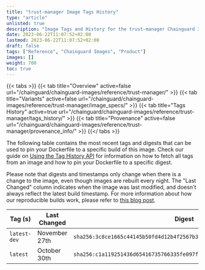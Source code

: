 ```yaml
---
title: "trust-manager Image Tags History"
type: "article"
unlisted: true
description: "Image Tags and History for the trust-manager Chainguard Image"
date: 2023-06-22T11:07:52+02:00
lastmod: 2023-06-22T11:07:52+02:00
draft: false
tags: ["Reference", "Chainguard Images", "Product"]
images: []
weight: 700
toc: true
---
```


{{< tabs >}}
{{< tab title="Overview" active=false url="/chainguard/chainguard-images/reference/trust-manager/" >}}
{{< tab title="Variants" active=false url="/chainguard/chainguard-images/reference/trust-manager/image_specs/" >}}
{{< tab title="Tags History" active=true url="/chainguard/chainguard-images/reference/trust-manager/tags_history/" >}}
{{< tab title="Provenance" active=false url="/chainguard/chainguard-images/reference/trust-manager/provenance_info/" >}}
{{</ tabs >}}

The following table contains the most recent tags and digests that can be used to pin your Dockerfile to a specific build of this image. Check our guide on [Using the Tag History API](/chainguard/chainguard-images/using-the-tag-history-api/) for information on how to fetch all tags from an image and how to pin your Dockerfile to a specific digest.

Please note that digests and timestamps only change when there is a change to the image, even though images are rebuilt every night. The "Last Changed" column indicates when the image was last modified, and doesn't always reflect the latest build timestamp. For more information about how our reproducible builds work, please refer to [this blog post](https://www.chainguard.dev/unchained/reproducing-chainguards-reproducible-image-builds).

| Tag (s)       | Last Changed  | Digest                                                                    |
|---------------|---------------|---------------------------------------------------------------------------|
|  `latest-dev` | November 27th | `sha256:3c8ce1665c44145b50fd4d12b4f2567b36e8cf6237886193b7b932f3c0eddbcd` |
|  `latest`     | October 30th  | `sha256:c1a119251436d65416735766335fe097fecbe01c8ebe0c529f8350ddddb2abb4` |

